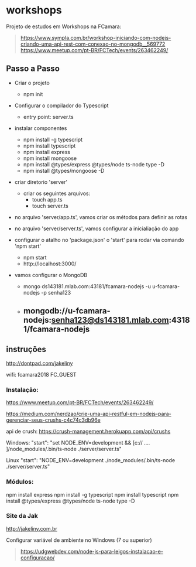 # workshops
Projeto de estudos em Workshops na FCamara:
> https://www.sympla.com.br/workshop-iniciando-com-nodejs-criando-uma-api-rest-com-conexao-no-mongodb__569772
> https://www.meetup.com/pt-BR/FCTech/events/263462249/

## Passo a Passo
- Criar o projeto
  - npm init
  
- Configurar o compilador do Typescript
  - entry point: server.ts

- instalar componentes
  - npm install -g typescript
  - npm install typescript
  - npm install express
  - npm install mongoose
  - npm install  @types/express @types/node ts-node type -D
  - npm install  @types/mongoose -D

- criar diretorio 'server'
  - criar os seguintes arquivos:
    - touch app.ts
    - touch server.ts

- no arquivo 'server/app.ts', vamos criar os métodos para definir as rotas
- no arquivo 'server/server.ts', vamos configurar a inicialiação do app
- configurar o atalho no 'package.json' o 'start' para rodar via comando 'npm start'
  - npm start
  - http://localhost:3000/

- vamos configurar o MongoDB
  - mongo ds143181.mlab.com:43181/fcamara-nodejs -u u-fcamara-nodejs -p senha123
  - mongodb://u-fcamara-nodejs:senha123@ds143181.mlab.com:43181/fcamara-nodejs
    - 


## instruções
http://dontpad.com/jakeliny

wifi: fcamara2018
FC_GUEST 

### Instalação: 
https://www.meetup.com/pt-BR/FCTech/events/263462249/


https://medium.com/nerdzao/crie-uma-api-restful-em-nodejs-para-gerenciar-seus-crushs-c4c74c3db96e


api de crush: https://crush-management.herokuapp.com/api/crushs


Windows:
"start": "set NODE_ENV=development && [c:// .... ]/node_modules/.bin/ts-node ./server/server.ts"

Linux
"start": "NODE_ENV=development ./node_modules/.bin/ts-node ./server/server.ts"

### Módulos:
npm install express
npm install -g typescript
npm install typescript
npm install  @types/express @types/node ts-node type -D


### Site da Jak
http://jakeliny.com.br

Configurar variável de ambiente no Windows (7 ou superior)

> https://udgwebdev.com/node-js-para-leigos-instalacao-e-configuracao/


